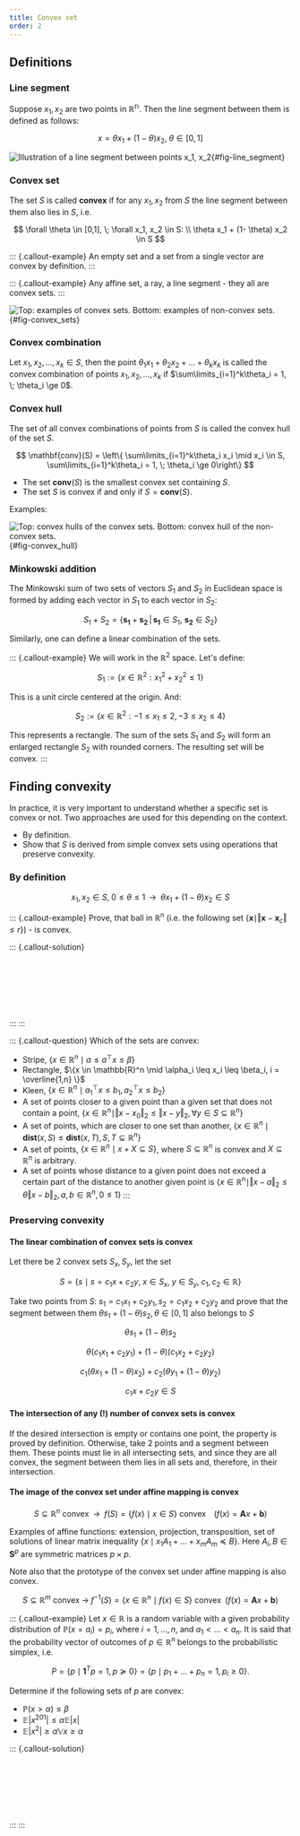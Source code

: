 ```yaml
---
title: Convex set 
order: 2
---
```


## Definitions
### Line segment
Suppose $x_1, x_2$ are two points in $\mathbb{R^n}$. Then the line segment between them is defined as follows:

$$
x = \theta x_1 + (1 - \theta)x_2, \; \theta \in [0,1]
$$

![Illustration of a line segment between points $x_1$, $x_2$](line_segment.svg){#fig-line_segment}

### Convex set
The set $S$ is called **convex** if for any $x_1, x_2$ from $S$ the line segment between them also lies in $S$, i.e. 

$$
\forall \theta \in [0,1], \; \forall x_1, x_2 \in S: \\ \theta x_1 + (1- \theta) x_2 \in S
$$

::: {.callout-example}
An empty set and a set from a single vector are convex by definition.
:::

::: {.callout-example}
Any affine set, a ray, a line segment - they all are convex sets.
:::

![Top: examples of convex sets. Bottom: examples of non-convex sets.](convex_sets.svg){#fig-convex_sets}

### Convex combination
Let $x_1, x_2, \ldots, x_k \in S$, then the point $\theta_1 x_1 + \theta_2 x_2 + \ldots + \theta_k x_k$ is called the convex combination of points $x_1, x_2, \ldots, x_k$ if $\sum\limits_{i=1}^k\theta_i = 1, \; \theta_i \ge 0$.

### Convex hull
The set of all convex combinations of points from $S$ is called the convex hull of the set $S$.

$$
\mathbf{conv}(S) = \left\{ \sum\limits_{i=1}^k\theta_i x_i \mid x_i \in S, \sum\limits_{i=1}^k\theta_i = 1, \; \theta_i \ge 0\right\}
$$

* The set $\mathbf{conv}(S)$ is the smallest convex set containing $S$.
* The set $S$ is convex if and only if $S = \mathbf{conv}(S)$.

Examples:

![Top: convex hulls of the convex sets. Bottom: convex hull of the non-convex sets.](convex_hull.svg){#fig-convex_hull}

### Minkowski addition
The Minkowski sum of two sets of vectors $S_1$ and $S_2$ in Euclidean space is formed by adding each vector in $S_1$ to each vector in $S_2$:

$$
S_1+S_2=\{\mathbf {s_1} +\mathbf {s_2} \,|\,\mathbf {s_1} \in S_1,\ \mathbf {s_2} \in S_2\}
$$

Similarly, one can define a linear combination of the sets.

::: {.callout-example}
We will work in the $\mathbb{R}^2$ space. Let's define:

$$
S_1 := \{x \in \mathbb{R}^2 : x_1^2 + x_2^2 \leq 1\}
$$

This is a unit circle centered at the origin. And:

$$
S_2 := \{x \in \mathbb{R}^2 : -1 \leq x_1 \leq 2, -3 \leq x_2 \leq 4\}
$$

This represents a rectangle. The sum of the sets $S_1$ and $S_2$ will form an enlarged rectangle $S_2$ with rounded corners. The resulting set will be convex.
:::

## Finding convexity

In practice, it is very important to understand whether a specific set is convex or not. Two approaches are used for this depending on the context.

* By definition.
* Show that $S$ is derived from simple convex sets using operations that preserve convexity.

### By definition

$$
x_1, x_2 \in S, \; 0 \le \theta \le 1 \;\; \rightarrow \;\; \theta x_1 + (1-\theta)x_2 \in S
$$

::: {.callout-example}
Prove, that ball in $\mathbb{R}^n$ (i.e. the following set $\{ \mathbf{x} \mid \Vert \mathbf{x} - \mathbf{x}_c \Vert \leq r \}$) - is convex.

::: {.callout-solution}
<br/><br/>
<br/><br/>
<br/><br/>
<br/><br/>
:::
:::

::: {.callout-question}
Which of the sets are convex:

* Stripe, $\{x \in \mathbb{R}^n \mid \alpha \leq a^\top x \leq \beta \}$
* Rectangle, $\{x \in \mathbb{R}^n \mid \alpha_i \leq x_i \leq \beta_i, i = \overline{1,n} \}$
* Kleen, $\{x \in \mathbb{R}^n \mid a_1^\top x \leq b_1, a_2^\top x \leq b_2 \}$
* A set of points closer to a given point than a given set that does not contain a point, $\{x \in \mathbb{R}^n \mid \Vert x - x_0\Vert _2 \leq \Vert x-y\Vert _2, \forall y \in S \subseteq \mathbb{R}^n \}$
* A set of points, which are closer to one set than another, $\{x \in \mathbb{R}^n \mid \mathbf{dist}(x,S) \leq \mathbf{dist}(x,T) , S,T \subseteq \mathbb{R}^n \}$
* A set of points, $\{x \in \mathbb{R}^{n} \mid x + X \subseteq S\}$, where $S \subseteq \mathbb{R}^{n}$ is convex and $X \subseteq \mathbb{R}^{n}$ is arbitrary.
* A set of points whose distance to a given point does not exceed a certain part of the distance to another given point is $\{x \in \mathbb{R}^n \mid \Vert x - a\Vert _2 \leq \theta\Vert x - b\Vert _2, a,b \in \mathbb{R}^n, 0 \leq 1 \}$
:::

### Preserving convexity

#### The linear combination of convex sets is convex

Let there be 2 convex sets $S_x, S_y$, let the set 

$$
S = \left\{s \mid s = c_1 x + c_2 y, \; x \in S_x, \; y \in S_y, \; c_1, c_2 \in \mathbb{R}\right\}
$$

Take two points from $S$: $s_1 = c_1 x_1 + c_2 y_1, s_2 = c_1 x_2 + c_2 y_2$ and prove that the segment between them 
$\theta  s_1 + (1 - \theta)s_2, \theta \in [0,1]$ also belongs to $S$

$$
\theta s_1 + (1 - \theta)s_2
$$

$$
\theta (c_1 x_1 + c_2 y_1) + (1 - \theta)(c_1 x_2 + c_2 y_2)
$$

$$
c_1 (\theta x_1 + (1 - \theta)x_2) + c_2 (\theta y_1 + (1 - \theta)y_2)
$$

$$
c_1 x + c_2 y \in S
$$

#### The intersection of any (!) number of convex sets is convex

If the desired intersection is empty or contains one point, the property is proved by definition. Otherwise, take 2 points and a segment between them. These points must lie in all intersecting sets, and since they are all convex, the segment between them lies in all sets and, therefore, in their intersection.

#### The image of the convex set under affine mapping is convex

$$
S \subseteq \mathbb{R}^n \text{ convex}\;\; \rightarrow \;\; f(S) = \left\{ f(x) \mid x \in S \right\} \text{ convex} \;\;\;\; \left(f(x) = \mathbf{A}x + \mathbf{b}\right)
$$

Examples of affine functions: extension, projection, transposition, set of solutions of linear matrix inequality $\left\{ x \mid x_1 A_1 + \ldots + x_m A_m \preceq B\right\}$. Here $A_i, B \in \mathbf{S}^p$ are symmetric matrices $p \times p$. 

Note also that the prototype of the convex set under affine mapping is also convex.

$$
S \subseteq \mathbb{R}^m \text{ convex}\; \rightarrow \; f^{-1}(S) = \left\{ x \in \mathbb{R}^n \mid f(x) \in S \right\} \text{ convex} \;\; \left(f(x) = \mathbf{A}x + \mathbf{b}\right)
$$

::: {.callout-example}
Let $x \in \mathbb{R}$ is a random variable with a given probability distribution of $\mathbb{P}(x = a_i) = p_i$, where $i = 1, \ldots, n$, and $a_1 < \ldots < a_n$. It is said that the probability vector of outcomes of $p \in \mathbb{R}^n$ belongs to the probabilistic simplex, i.e. 

$$
P = \{ p \mid \mathbf{1}^Tp = 1, p \succeq 0 \} = \{ p \mid p_1 + \ldots + p_n = 1, p_i \ge 0 \}.
$$

Determine if the following sets of $p$ are convex:

* $\mathbb{P}(x > \alpha) \le \beta$
* $\mathbb{E} \vert x^{201}\vert \le \alpha \mathbb{E}\vert x \vert$
* $\mathbb{E} \vert x^{2}\vert \ge \alpha$$\mathbb{V} x \ge \alpha$

::: {.callout-solution}
<br/><br/>
<br/><br/>
<br/><br/>
<br/><br/>
:::
:::